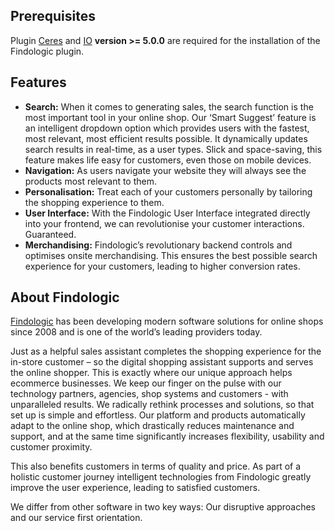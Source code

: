 ## Prerequisites

Plugin [Ceres](https://marketplace.plentymarkets.com/en/plugins/sales/online-shops/ceres_4697) and [IO](https://marketplace.plentymarkets.com/en/plugins/sales/online-shops/io_4696) **version >= 5.0.0** are required for the installation of the Findologic plugin.

## Features

* __Search:__ When it comes to generating sales, the search function is the most important tool in your online shop. Our ‘Smart Suggest’ feature is an intelligent dropdown option which provides users with the fastest, most relevant, most efficient results possible. It dynamically updates search results in real-time, as a user types. Slick and space-saving, this feature makes life easy for customers, even those on mobile devices.
* __Navigation:__ As users navigate your website they will always see the products most relevant to them.
* __Personalisation:__ Treat each of your customers personally by tailoring the shopping experience to them.
* __User Interface:__ With the Findologic User Interface integrated directly into your frontend, we can revolutionise your customer interactions. Guaranteed.
* __Merchandising:__ Findologic’s revolutionary backend controls and optimises onsite merchandising. This ensures the best possible search experience for your customers, leading to higher conversion rates.  

## About Findologic

[Findologic](https://www.findologic.com/) has been developing modern software solutions for online shops since 2008 and is one of the world’s leading providers today.

Just as a helpful sales assistant completes the shopping experience for the in-store customer – so the digital shopping assistant supports and serves the online shopper. This is exactly where our unique approach helps ecommerce businesses. We keep our finger on the pulse with our technology partners, agencies, shop systems and customers -  with unparalleled results.
We radically rethink processes and solutions, so that set up is simple and effortless.
Our platform and products automatically adapt to the online shop, which drastically reduces maintenance and support, and at the same time significantly increases flexibility, usability and customer proximity.

This also benefits customers in terms of quality and price.
As part of a holistic customer journey intelligent technologies from Findologic greatly improve the user experience, leading to satisfied customers.

We differ from other software in two key ways:
Our disruptive approaches and our service first orientation.
